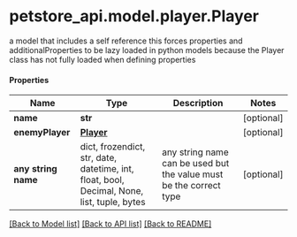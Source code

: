 # petstore_api.model.player.Player

a model that includes a self reference this forces properties and additionalProperties to be lazy loaded in python models because the Player class has not fully loaded when defining properties

#### Properties
Name | Type | Description | Notes
------------ | ------------- | ------------- | -------------
**name** | **str** |  | [optional] 
**enemyPlayer** | [**Player**](Player.md) |  | [optional] 
**any string name** | dict, frozendict, str, date, datetime, int, float, bool, Decimal, None, list, tuple, bytes | any string name can be used but the value must be the correct type | [optional]

[[Back to Model list]](../../README.md#documentation-for-models) [[Back to API list]](../../README.md#documentation-for-api-endpoints) [[Back to README]](../../README.md)

